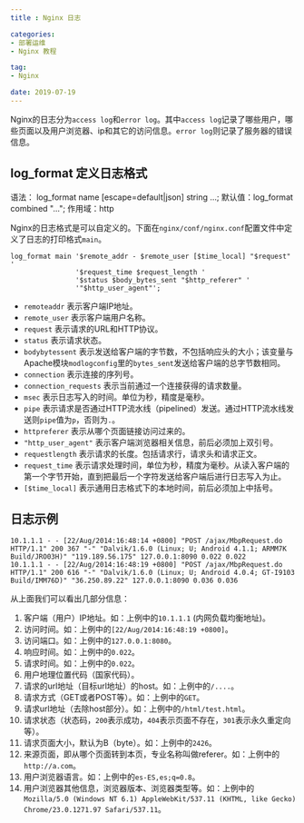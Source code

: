 ```yaml
---
title : Nginx 日志

categories:
- 部署运维
- Nginx 教程

tag:
- Nginx

date: 2019-07-19
---
```


Nginx的日志分为`access log`和`error log`。其中`access log`记录了哪些用户，哪些页面以及用户浏览器、ip和其它的访问信息。`error log`则记录了服务器的错误信息。

## log_format 定义日志格式
语法：  log_format name [escape=default|json] string ...;
默认值：log_format combined "...";
作用域：http

Nginx的日志格式是可以自定义的。下面在`nginx/conf/nginx.conf`配置文件中定义了日志的打印格式`main`。
```text
log_format main '$remote_addr - $remote_user [$time_local] "$request" '
                '$request_time $request_length '
                '$status $body_bytes_sent "$http_referer" '
                '"$http_user_agent"';
```
- `remoteaddr`
    表示客户端IP地址。
- `remote_user`
    表示客户端用户名称。
- `request`
    表示请求的URL和HTTP协议。
- `status`
    表示请求状态。
- `bodybytessent`
    表示发送给客户端的字节数，不包括响应头的大小；该变量与Apache模块`modlogconfig`里的`bytes_sent`发送给客户端的总字节数相同。
- `connection`
    表示连接的序列号。
- `connection_requests`
    表示当前通过一个连接获得的请求数量。
- `msec`
    表示日志写入的时间。单位为秒，精度是毫秒。
- `pipe`
    表示请求是否通过HTTP流水线（pipelined）发送。通过HTTP流水线发送则`pipe`值为`p`，否则为`.`。
- `httpreferer`
    表示从哪个页面链接访问过来的。
- `"http_user_agent"`
    表示客户端浏览器相关信息，前后必须加上双引号。
- `requestlength`
    表示请求的长度。包括请求行，请求头和请求正文。
- `request_time`
    表示请求处理时间，单位为秒，精度为毫秒。从读入客户端的第一个字节开始，直到把最后一个字符发送给客户端后进行日志写入为止。
- `[$time_local]`
    表示通用日志格式下的本地时间，前后必须加上中括号。

## 日志示例
```text
10.1.1.1 - - [22/Aug/2014:16:48:14 +0800] "POST /ajax/MbpRequest.do HTTP/1.1" 200 367 "-" "Dalvik/1.6.0 (Linux; U; Android 4.1.1; ARMM7K Build/JRO03H)" "119.189.56.175" 127.0.0.1:8090 0.022 0.022 
10.1.1.1 - - [22/Aug/2014:16:48:19 +0800] "POST /ajax/MbpRequest.do HTTP/1.1" 200 616 "-" "Dalvik/1.6.0 (Linux; U; Android 4.0.4; GT-I9103 Build/IMM76D)" "36.250.89.22" 127.0.0.1:8090 0.036 0.036 
```
从上面我们可以看出几部分信息：
1. 客户端（用户）IP地址。如：上例中的`10.1.1.1` (内网负载均衡地址)。
2. 访问时间。如：上例中的`[22/Aug/2014:16:48:19 +0800]`。
3. 访问端口。如：上例中的`127.0.0.1:8080`。
4. 响应时间。如：上例中的`0.022`。
5. 请求时间。如：上例中的`0.022`。
6. 用户地理位置代码（国家代码）。
7. 请求的url地址（目标url地址）的host。如：上例中的`/....`。
8. 请求方式（GET或者POST等）。如：上例中的`GET`。
9. 请求url地址（去除host部分）。如：上例中的`/html/test.html`。
10. 请求状态（状态码，`200`表示成功，`404`表示页面不存在，`301`表示永久重定向等）。
11. 请求页面大小，默认为B（byte）。如：上例中的`2426`。
12. 来源页面，即从哪个页面转到本页，专业名称叫做referer。如：上例中的`http://a.com`。
13. 用户浏览器语言。如：上例中的`es-ES,es;q=0.8`。
14. 用户浏览器其他信息，浏览器版本、浏览器类型等。如：上例中的`Mozilla/5.0 (Windows NT 6.1) AppleWebKit/537.11 (KHTML, like Gecko) Chrome/23.0.1271.97 Safari/537.11`。